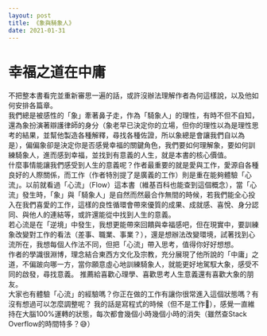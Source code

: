 ```yaml
---
layout: post
title: 《象與騎象人》
date: 2021-01-31
---
```

# 幸福之道在中庸
不把整本書看完並重新審思一遍的話，或許沒辦法理解作者為何這樣說，以及他如何安排各篇章。  
我們總是被感性的「象」牽著鼻子走，作為「騎象人」的理性，有時不但不自知，還為象扮演著辯護律師的身分（象老早已決定你的立場，但你的理性以為是理性思考的結果，並幫他製造各種解釋，尋找各種佐證，所以象總是會讓我們自以為是），偏偏象卻是決定你是否感覺幸福的關鍵角色，我們要如何理解象，要如何訓練騎象人，進而感到幸福，並找到有意義的人生，就是本書的核心價值。  
什麼事情能讓我們感受到人生的意義呢？作者最重要的就是愛與工作，愛源自各種良好的人際關係，而工作（作者特別提了是廣義的工作）則是重在能夠體驗「心流」。以前就看過「心流」（Flow）這本書（維基百科也能查到這個概念），當「心流」發生時，「象」與「騎象人」是自然而然最合作無間的時候，若我們能全心投入在我們喜愛的工作，這樣的良性循環會帶來優質的成果、成就感、喜悅、身分認同、與他人的連結等，或許還能從中找到人生的意義。  
若心流是在「逆境」中發生，我想更能帶來回饋與幸福感吧，但在現實中，要訓練象改變對工作的看法（差事、職業、事業？），還是想辦法改變環境，試著找到心流所在，我想每個人作法不同，但把「心流」帶入思考，值得你好好想想。  
作者的學識很淵博，理念結合東西方文化及宗教，充分展現了他所說的「中庸」之道，不偏跛向哪一方，當你願意虛心地訓練騎象人，就能更好地駕馭大象，感受不同的啟發，尋找意義。
推薦給喜歡心理學、喜歡思考人生意義還有喜歡大象的朋友。  
大家也有體驗「心流」的經驗嗎？你正在做的工作有讓你很常進入這個狀態嗎？有沒有想過可以怎麼調整呢？
我的話是寫程式的時候（但不是工作🥲），感覺一直維持在大腦100%運轉的狀態，每次都會幾個小時幾個小時的消失（雖然查Stack Overflow的時間特多？😅）